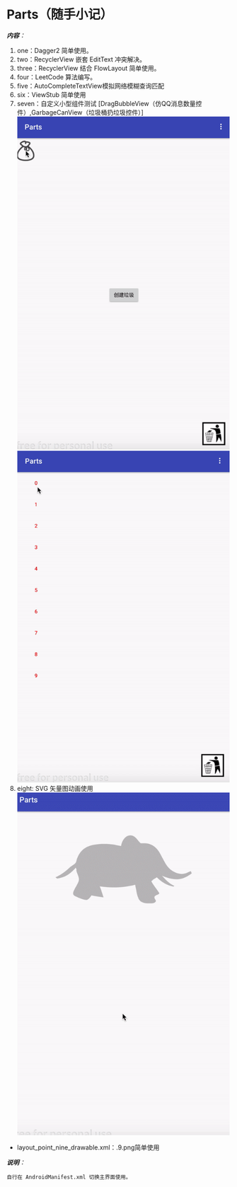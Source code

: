 # Parts（随手小记）
***内容**：*
1. one：Dagger2 简单使用。
2. two：RecyclerView 嵌套 EditText 冲突解决。
3. three：RecyclerView 结合 FlowLayout 简单使用。
4. four：LeetCode 算法编写。
5. five：AutoCompleteTextView模拟网络模糊查询匹配
6. six：ViewStub 简单使用
7. seven：自定义小型组件测试 [DragBubbleView（仿QQ消息数量控件）,GarbageCanView（垃圾桶扔垃圾控件）]
![image](https://github.com/zhangnanvip/Parts/blob/master/demogif/garbagecan.gif)
![image](https://github.com/zhangnanvip/Parts/blob/master/demogif/garbagecans.gif)
8. eight: SVG 矢量图动画使用  
![image](https://github.com/zhangnanvip/Parts/blob/master/demogif/svg_animate.gif)

* layout_point_nine_drawable.xml：.9.png简单使用

***说明**：*

    自行在 AndroidManifest.xml 切换主界面使用。